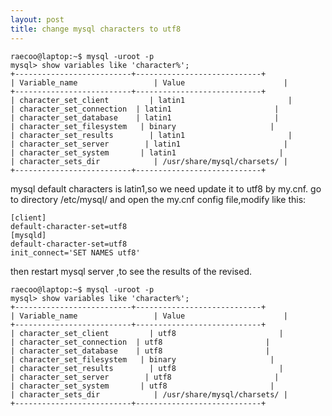 ```yaml
---
layout: post
title: change mysql characters to utf8
---
```


<pre><code>raecoo@laptop:~$ mysql -uroot -p
mysql> show variables like 'character%';
+--------------------------+----------------------------+
| Variable_name                 | Value                      |
+--------------------------+----------------------------+
| character_set_client         | latin1                       |
| character_set_connection  | latin1                       |
| character_set_database    | latin1                       |
| character_set_filesystem   | binary                     |
| character_set_results        | latin1                       |
| character_set_server        | latin1                       |
| character_set_system       | latin1                       |
| character_sets_dir            | /usr/share/mysql/charsets/ |
+--------------------------+----------------------------+</code></pre>
mysql default characters is latin1,so we need update it to utf8 by my.cnf.
go to directory /etc/mysql/ and open the my.cnf config file,modify like this:
<pre><code>[client]
default-character-set=utf8
[mysqld]
default-character-set=utf8
init_connect='SET NAMES utf8' </code></pre>
then restart mysql server ,to see the results of the revised.
<pre><code>raecoo@laptop:~$ mysql -uroot -p
mysql> show variables like 'character%';
+--------------------------+----------------------------+
| Variable_name                 | Value                      |
+--------------------------+----------------------------+
| character_set_client         | utf8                       |
| character_set_connection  | utf8                       |
| character_set_database    | utf8                       |
| character_set_filesystem   | binary                     |
| character_set_results        | utf8                       |
| character_set_server        | utf8                       |
| character_set_system       | utf8                       |
| character_sets_dir            | /usr/share/mysql/charsets/ |
+--------------------------+----------------------------+</code></pre>
